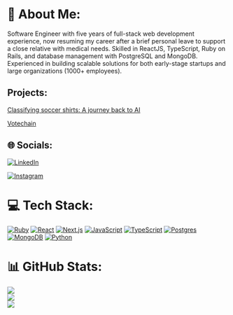 # 💫 About Me:
Software Engineer with five years of full-stack web development experience, now resuming my career after a brief personal leave to support a close relative with medical needs. Skilled in ReactJS, TypeScript, Ruby on Rails, and database management with PostgreSQL and MongoDB. Experienced in building scalable solutions for both early-stage startups and large organizations (1000+ employees).


## Projects:
[Classifying soccer shirts: A journey back to AI](https://tech.teomoura.com/machine-learning-and-ai-an-old-new-exploration)

[Votechain](https://github.com/teogenesmoura/votechain)

## 🌐 Socials:
[![LinkedIn](https://img.shields.io/badge/LinkedIn-%230077B5.svg?logo=linkedin&logoColor=white)](https://linkedin.com/in/teogenesmoura)

[![Instagram](https://img.shields.io/badge/Instagram-%23E4405F.svg?logo=Instagram&logoColor=white)](https://instagram.com/oteomoura) 
 
# 💻 Tech Stack:
[![Ruby](https://img.shields.io/badge/Ruby-%23CC342D.svg?&logo=ruby&logoColor=white)](#)
[![React](https://img.shields.io/badge/React-%2320232a.svg?logo=react&logoColor=%2361DAFB)](#)
[![Next.js](https://img.shields.io/badge/Next.js-black?logo=next.js&logoColor=white)](#)
[![JavaScript](https://img.shields.io/badge/JavaScript-F7DF1E?logo=javascript&logoColor=000)](#)
[![TypeScript](https://img.shields.io/badge/TypeScript-3178C6?logo=typescript&logoColor=fff)](#)
[![Postgres](https://img.shields.io/badge/Postgres-%23316192.svg?logo=postgresql&logoColor=white)](#)
[![MongoDB](https://img.shields.io/badge/MongoDB-%234ea94b.svg?logo=mongodb&logoColor=white)](#)
[![Python](https://img.shields.io/badge/Python-3776AB?logo=python&logoColor=fff)](#)

# 📊 GitHub Stats:
![](https://github-readme-stats.vercel.app/api?username=teogenesmoura&theme=tokyonight&hide_border=false&include_all_commits=true&count_private=true)<br/>
![](https://github-readme-streak-stats.herokuapp.com/?user=teogenesmoura&theme=tokyonight&hide_border=false)<br/>
![](https://github-readme-stats.vercel.app/api/top-langs/?username=teogenesmoura&theme=tokyonight&hide_border=false&include_all_commits=true&count_private=true&layout=compact)
